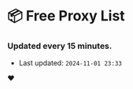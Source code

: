 # :package: Free Proxy List
### Updated every 15 minutes.

- Last updated: `2024-11-01 23:33`

:heart:
